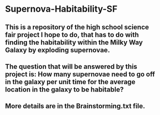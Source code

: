 # Supernova-Habitability-SF

## This is a repository of the high school science fair project I hope to do, that has to do with finding the habitability within the Milky Way Galaxy by exploding supernovae.

## The question that will be answered by this project is: How many supernovae need to go off in the galaxy per unit time for the average location in the galaxy to be habitable?

## More details are in the Brainstorming.txt file.
